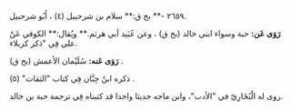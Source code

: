 ٢٦٥٩ -** بخ ق:** سلام بن شرحبيل (٤) ، أَبُو شرحبيل.

**رَوَى عَن:** حبة وسواء ابني خالد (بخ ق) ، وعن عُبَيد أبي هرثم.** ويُقال:** الكوفي عَنْ علي فِي "ذكر كربلاء.

**رَوَى عَنه:** سُلَيْمان الأعمش (بخ ق) .

ذكره ابنُ حِبَّان فِي كتاب "الثقات" (٥) .

روى له الْبُخَارِيّ في "الأدب"، وابن ماجه حديثا واحدا قد كتبناه فِي ترجمة حبة بن خالد.